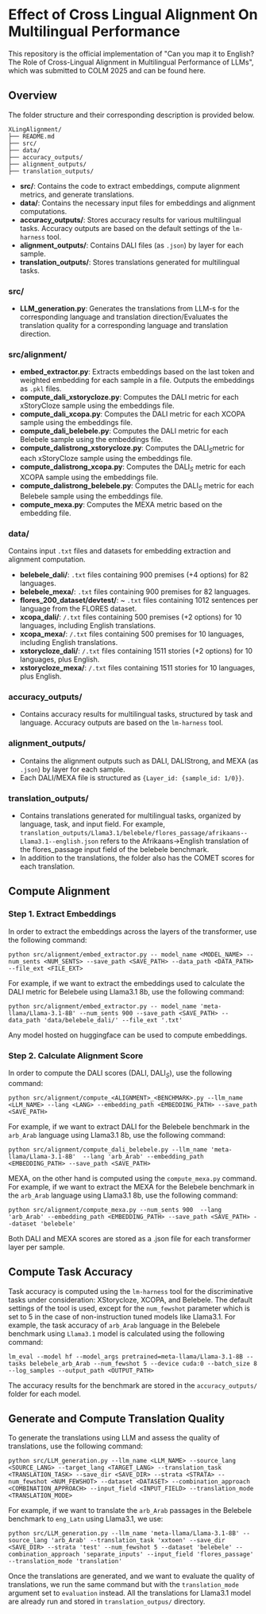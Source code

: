 # Effect of Cross Lingual Alignment On Multilingual Performance

This repository is the official implementation of "Can you map it to English? The Role of Cross-Lingual Alignment in Multilingual Performance of LLMs", which was submitted to COLM 2025 and can be found here.

## Overview
The folder structure and their corresponding description is provided below. 

```
XLingAlignment/
├── README.md
├── src/
├── data/
├── accuracy_outputs/
├── alignment_outputs/
├── translation_outputs/
```
- **src/**: Contains the code to extract embeddings, compute alignment metrics, and generate translations.
- **data/**: Contains the necessary input files for embeddings and alignment computations.
- **accuracy_outputs/**: Stores accuracy results for various multilingual tasks. Accuracy outputs are based on the default settings of the `lm-harness` tool. 
- **alignment_outputs/**: Contains DALI files (as `.json`) by layer for each sample.
- **translation_outputs/**: Stores translations generated for multilingual tasks.

### src/
- **LLM_generation.py**: Generates the translations from  LLM-s for the corresponding language and translation direction/Evaluates the translation quality for a corresponding language and translation direction. 

### src/alignment/
- **embed_extractor.py**: Extracts embeddings based on the last token and weighted embedding for each sample in a file. Outputs the embeddings as `.pkl` files.
- **compute_dali_xstorycloze.py**: Computes the DALI metric for each xStoryCloze sample using the embeddings file.
- **compute_dali_xcopa.py**: Computes the DALI metric for each XCOPA sample using the embeddings file.
- **compute_dali_belebele.py**: Computes the DALI metric for each Belebele sample using the embeddings file.
- **compute_dalistrong_xstorycloze.py**: Computes the DALI$_S$metric for each xStoryCloze sample using the embeddings file.
- **compute_dalistrong_xcopa.py**: Computes the DALI$_S$ metric for each XCOPA sample using the embeddings file.
- **compute_dalistrong_belebele.py**: Computes the DALI$_S$ metric for each Belebele sample using the embeddings file.
- **compute_mexa.py**: Computes the MEXA metric based on the embedding file. 

### data/
Contains input `.txt` files and datasets for embedding extraction and alignment computation.
- **belebele_dali/**: `.txt` files containing 900 premises (+4 options) for 82 languages.
- **belebele_mexa/**: `.txt` files containing 900 premises for 82 languages.
- **flores_200_dataset/devtest/**: ~ `.txt` files containing 1012 sentences per language from the FLORES dataset.
- **xcopa_dali/**: `/.txt` files containing 500 premises (+2 options) for 10 languages, including English translations.
- **xcopa_mexa/**: `/.txt` files containing 500 premises for 10 languages, including English translations.
- **xstorycloze_dali/**: `/.txt` files containing 1511 stories (+2 options) for 10 languages, plus English.
- **xstorycloze_mexa/**: `/.txt` files containing 1511 stories for 10 languages, plus English.

### accuracy_outputs/
- Contains accuracy results for multilingual tasks, structured by task and language. Accuracy outputs are based on the `lm-harness` tool. 

### alignment_outputs/
- Contains the alignment outputs such as DALI, DALIStrong, and MEXA (as `.json`) by layer for each sample.
- Each DALI/MEXA file is structured as `{Layer_id: {sample_id: 1/0}}`.

### translation_outputs/
- Contains translations generated for multilingual tasks, organized by language, task, and input field. For example, `translation_outputs/Llama3.1/belebele/flores_passage/afrikaans--Llama3.1--english.json` refers to the Afrikaans->English translation of the flores_passage input field of the belebele benchmark.  
- In addition to the translations, the folder also has the COMET scores for each translation. 

## Compute Alignment

### Step 1. Extract Embeddings

In order to extract the embeddings across the layers of the transformer, use the following command:

```python src/alignment/embed_extractor.py -- model_name <MODEL_NAME> --num_sents <NUM_SENTS> --save_path <SAVE_PATH> --data_path <DATA_PATH> --file_ext <FILE_EXT> ```

For example, if we want to extract the embeddings used to calculate the DALI metric for Belebele using Llama3.1 8b, use the following command: 

```python src/alignment/embed_extractor.py -- model_name 'meta-llama/Llama-3.1-8B' --num_sents 900 --save_path <SAVE_PATH> --data_path 'data/belebele_dali/' --file_ext '.txt' ```

Any model hosted on huggingface can be used to compute embeddings. 

### Step 2. Calculate Alignment Score

In order to compute the DALI scores (DALI, DALI$_S$), use the following command:

```python src/alignment/compute_<ALIGNMENT>_<BENCHMARK>.py --llm_name <LLM_NAME> --lang <LANG> --embedding_path <EMBEDDING_PATH> --save_path <SAVE_PATH> ```

For example, if we want to extract DALI for the Belebele benchmark in the `arb_Arab` language using Llama3.1 8b, use the following command: 

```python src/alignment/compute_dali_belebele.py --llm_name 'meta-llama/Llama-3.1-8B'  --lang 'arb_Arab' --embedding_path <EMBEDDING_PATH> --save_path <SAVE_PATH> ```

MEXA, on the other hand is computed using the `compute_mexa.py` command. For example, if we want to extract the MEXA for the Belebele benchmark in the `arb_Arab` language using Llama3.1 8b, use the following command:

```python src/alignment/compute_mexa.py --num_sents 900  --lang 'arb_Arab' --embedding_path <EMBEDDING_PATH> --save_path <SAVE_PATH> --dataset 'belebele'```

Both DALI and MEXA scores are stored as a .json file for each transformer layer per sample. 

## Compute Task Accuracy

Task accuracy is computed using the `lm-harness` tool for the discriminative tasks under consideration: XStorycloze, XCOPA, and Belebele. The default settings of the tool is used, except for the `num_fewshot` parameter which is set to 5 in the case of non-instruction tuned models like Llama3.1. For example, the task accuracy of `arb_Arab` language in the Belebele benchmark using `Llama3.1` model is calculated using the following command: 

```lm_eval --model hf --model_args pretrained=meta-llama/Llama-3.1-8B --tasks belebele_arb_Arab --num_fewshot 5 --device cuda:0 --batch_size 8 --log_samples --output_path <OUTPUT_PATH>```

The accuracy results for the benchmark are stored in the `accuracy_outputs/` folder for each model. 

## Generate and Compute Translation Quality

To generate the translations using LLM and assess the quality of translations, use the following command:

``` python src/LLM_generation.py --llm_name <LLM_NAME> --source_lang <SOURCE_LANG> --target_lang <TARGET_LANG> --translation_task <TRANSLATION_TASK> --save_dir <SAVE_DIR> --strata <STRATA> --num_fewshot <NUM_FEWSHOT> --dataset <DATASET> --combination_approach <COMBINATION_APPROACH> --input_field <INPUT_FIELD> --translation_mode <TRANSLATION_MODE> ```

For example, if we want to translate the `arb_Arab` passages in the Belebele benchmark to `eng_Latn` using Llama3.1, we use:

``` python src/LLM_generation.py --llm_name 'meta-llama/Llama-3.1-8B' --source_lang 'arb_Arab' --translation_task 'xxtoen' --save_dir <SAVE_DIR> --strata 'test' --num_fewshot 5 --dataset 'belebele' --combination_approach 'separate_inputs' --input_field 'flores_passage' --translation_mode 'translation' ```

Once the translations are generated, and we want to evaluate the quality of translations, we run the same command but with the `translation_mode` argument set to `evaluation` instead. All the translations for Llama3.1 model are already run and stored in `translation_outpus/` directory. 











